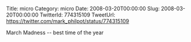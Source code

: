 Title: micro
Category: micro
Date: 2008-03-20T00:00:00
Slug: 2008-03-20T00:00:00
TwitterId: 774315109
TweetUrl: https://twitter.com/mark_philpot/status/774315109

March Madness -- best time of the year